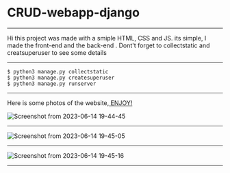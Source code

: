 # CRUD-webapp-django
___
Hi this project was made with a smiple HTML, CSS and JS.
its simple, I made the front-end and the back-end .
Dont't forget to collectstatic and creatsuperuser to see some details 
___
```console
$ python3 manage.py collectstatic
$ python3 manage.py createsuperuser
$ python3 manage.py runserver
```
___
Here is some photos of the website,<u> ENJOY!</u>

![Screenshot from 2023-06-14 19-44-45](https://github.com/BetterCallGuts/CRUD-webapp-django/assets/122576822/79144b75-743a-4bdf-a78e-0bc11db5b5fe)
___
![Screenshot from 2023-06-14 19-45-05](https://github.com/BetterCallGuts/CRUD-webapp-django/assets/122576822/13d327d2-5a64-4afd-a8aa-9db0872bf63a)
___
![Screenshot from 2023-06-14 19-45-16](https://github.com/BetterCallGuts/CRUD-webapp-django/assets/122576822/111c86b9-d2cd-4188-a32e-2a5729d2d205)

___
